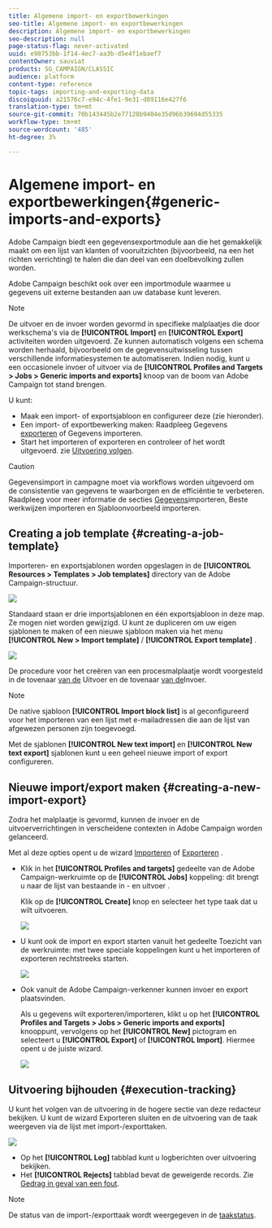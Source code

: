 ```yaml
---
title: Algemene import- en exportbewerkingen
seo-title: Algemene import- en exportbewerkingen
description: Algemene import- en exportbewerkingen
seo-description: null
page-status-flag: never-activated
uuid: e98753bb-1f14-4ec7-aa3b-d5e4f1ebaef7
contentOwner: sauviat
products: SG_CAMPAIGN/CLASSIC
audience: platform
content-type: reference
topic-tags: importing-and-exporting-data
discoiquuid: a21576c7-e94c-4fe1-9e31-d89116e427f6
translation-type: tm+mt
source-git-commit: 70b143445b2e77128b9404e35d96b39694d55335
workflow-type: tm+mt
source-wordcount: '485'
ht-degree: 3%

---
```



# Algemene import- en exportbewerkingen{#generic-imports-and-exports}

Adobe Campaign biedt een gegevensexportmodule aan die het gemakkelijk maakt om een lijst van klanten of vooruitzichten (bijvoorbeeld, na een het richten verrichting) te halen die dan deel van een doelbevolking zullen worden.

Adobe Campaign beschikt ook over een importmodule waarmee u gegevens uit externe bestanden aan uw database kunt leveren.

>[!NOTE]
>
>De uitvoer en de invoer worden gevormd in specifieke malplaatjes die door werkschema&#39;s via de **[!UICONTROL Import]** en **[!UICONTROL Export]** activiteiten worden uitgevoerd. Ze kunnen automatisch volgens een schema worden herhaald, bijvoorbeeld om de gegevensuitwisseling tussen verschillende informatiesystemen te automatiseren. Indien nodig, kunt u een occasionele invoer of uitvoer via de **[!UICONTROL Profiles and Targets > Jobs > Generic imports and exports]** knoop van de boom van Adobe Campaign tot stand brengen.

U kunt:

* Maak een import- of exportsjabloon en configureer deze (zie hieronder).
* Een import- of exportbewerking maken: Raadpleeg Gegevens [exporteren](../../platform/using/exporting-data.md) of Gegevens [](../../platform/using/importing-data.md)importeren.
* Start het importeren of exporteren en controleer of het wordt uitgevoerd. zie [Uitvoering volgen](#execution-tracking).

>[!CAUTION]
>
>Gegevensimport in campagne moet via workflows worden uitgevoerd om de consistentie van gegevens te waarborgen en de efficiëntie te verbeteren. Raadpleeg voor meer informatie de secties [Gegevens](../../workflow/using/importing-data.md)importeren, Beste werkwijzen [](../../workflow/using/importing-data.md#best-practices-when-importing-data) importeren en Sjabloonvoorbeeld [](../../workflow/using/importing-data.md#setting-up-a-recurring-import) importeren.

## Creating a job template {#creating-a-job-template}

Importeren- en exportsjablonen worden opgeslagen in de **[!UICONTROL Resources > Templates > Job templates]** directory van de Adobe Campaign-structuur.

![](assets/s_ncs_user_export_wizard_template.png)

Standaard staan er drie importsjablonen en één exportsjabloon in deze map. Ze mogen niet worden gewijzigd. U kunt ze dupliceren om uw eigen sjablonen te maken of een nieuwe sjabloon maken via het menu **[!UICONTROL New > Import template]** / **[!UICONTROL Export template]** .

![](assets/s_ncs_user_export_wizard_template_create.png)

De procedure voor het creëren van een procesmalplaatje wordt voorgesteld in de tovenaar [van de](../../platform/using/exporting-data.md#export-wizard) Uitvoer en de tovenaar [van de](../../platform/using/importing-data.md#import-wizard)Invoer.

>[!NOTE]
>
>De native sjabloon **[!UICONTROL Import block list]** is al geconfigureerd voor het importeren van een lijst met e-mailadressen die aan de lijst van afgewezen personen zijn toegevoegd.
> 
>Met de sjablonen **[!UICONTROL New text import]** en **[!UICONTROL New text export]** sjablonen kunt u een geheel nieuwe import of export configureren.

## Nieuwe import/export maken {#creating-a-new-import-export}

Zodra het malplaatje is gevormd, kunnen de invoer en de uitvoerverrichtingen in verscheidene contexten in Adobe Campaign worden gelanceerd.

Met al deze opties opent u de wizard [Importeren](../../platform/using/importing-data.md) of [Exporteren](../../platform/using/exporting-data.md#export-wizard) .

* Klik in het **[!UICONTROL Profiles and targets]** gedeelte van de Adobe Campaign-werkruimte op de **[!UICONTROL Jobs]** koppeling: dit brengt u naar de lijst van bestaande in - en uitvoer .

   Klik op de **[!UICONTROL Create]** knop en selecteer het type taak dat u wilt uitvoeren.

   ![](assets/s_ncs_user_import_from_home.png)

* U kunt ook de import en export starten vanuit het gedeelte Toezicht van de werkruimte: met twee speciale koppelingen kunt u het importeren of exporteren rechtstreeks starten.

   ![](assets/s_ncs_user_import_from_production.png)

* Ook vanuit de Adobe Campaign-verkenner kunnen invoer en export plaatsvinden.

   Als u gegevens wilt exporteren/importeren, klikt u op het **[!UICONTROL Profiles and Targets > Jobs > Generic imports and exports]** knooppunt, vervolgens op het **[!UICONTROL New]** pictogram en selecteert u **[!UICONTROL Export]** of **[!UICONTROL Import]**. Hiermee opent u de juiste wizard.

   ![](assets/s_ncs_user_export_wizard_launch_from_menu.png)

## Uitvoering bijhouden {#execution-tracking}

U kunt het volgen van de uitvoering in de hogere sectie van deze redacteur bekijken. U kunt de wizard Exporteren sluiten en de uitvoering van de taak weergeven via de lijst met import-/exporttaken.

![](assets/s_ncs_user_export_list_and_details.png)

* Op het **[!UICONTROL Log]** tabblad kunt u logberichten over uitvoering bekijken.
* Het **[!UICONTROL Rejects]** tabblad bevat de geweigerde records. Zie [Gedrag in geval van een fout](../../platform/using/importing-data.md#behavior-in-the-event-of-an-error).

>[!NOTE]
>
>De status van de import-/exporttaak wordt weergegeven in de [taakstatus](../../platform/using/importing-data.md#job-statuses).

